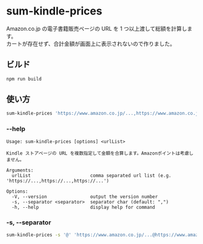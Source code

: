 sum-kindle-prices
=====================

Amazon.co.jp の電子書籍販売ページの URL を 1 つ以上渡して総額を計算します。  
カートが存在せず、合計金額が画面上に表示されないので作りました。

## ビルド

```sh
npm run build
```

## 使い方

```sh
sum-kindle-prices 'https://www.amazon.co.jp/...,https://www.amazon.co.jp/...,https://www.amazon.co.jp/...'
```

### --help

```
Usage: sum-kindle-prices [options] <urlList>

Kindle ストアページの URL を複数指定して金額を合算します。Amazonポイントは考慮しません。

Arguments:
  urlList                      comma separated url list (e.g. 'https://...,https://...,https://...')

Options:
  -V, --version                output the version number
  -s, --separator <separator>  separator char (default: ",")
  -h, --help                   display help for command
```

### -s, --separator <separator>

```sh
sum-kindle-prices -s '@' 'https://www.amazon.co.jp/...@https://www.amazon.co.jp/...@https://www.amazon.co.jp/...'
```
